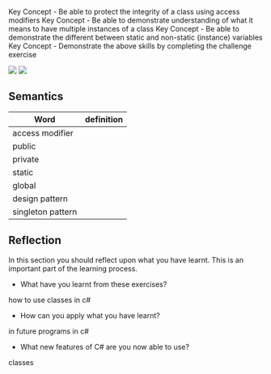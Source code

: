 Key Concept - Be able to protect the integrity of a class using access modifiers
Key Concept - Be able to demonstrate understanding of what it means to have multiple instances of a class
Key Concept - Be able to demonstrate the different between static and non-static (instance) variables
Key Concept - Demonstrate the above skills by completing the challenge exercise

<img src="images/.png">

<img src="images/.png">


## Semantics 

| Word | definition|
|---|---|
|access modifier|		
|public |
|private |	
|static |
|global	|	
|design pattern|		
|singleton pattern|


	



## Reflection

In this section you should reflect upon what you have learnt. This is an important part of the learning process.
- What have you learnt from these exercises?

how to use classes in c#


- How can you apply what you have learnt?

in future programs in c#


- What new features of C# are you now able to use?

classes
